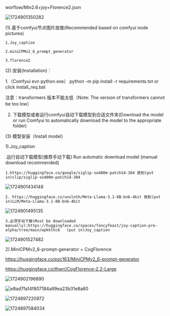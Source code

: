 worflow/Min2.6+joy+Florence2.json

![1724901350282](https://github.com/user-attachments/assets/c9d9cd10-fbd6-4aeb-91b6-f2740c3998cc)

(1).基于comfyui节点图片放推(Recommended based on comfyui node pictures)

    1.Joy_caption

    2.miniCPMv2_6_prompt_generator

    3.florence2

(2).安装(Installation)：

  1.（Comfyui evn python.exe） python -m pip install -r requirements.txt or click install_req.bat

  注意：transformers 版本不能太低（Note: The version of transformers cannot be too low）

  2. 下载模型或者运行comfyui自动下载模型到合适文件夹(Download the model or run Comfyui to automatically download the model to the appropriate folder)

(3) 模型安装（Install model）

   1).Joy_caption

   .运行自动下载模型(推荐手动下载) Run automatic download model (manual download recommended)
   
    1.https://huggingface.co/google/siglip-so400m-patch14-384 放到(put in)clip/siglip-so400m-patch14-384
      
![1724901434148](https://github.com/user-attachments/assets/12ad9627-e121-4bc8-98cc-313fa491bde4)

    
    2. https://huggingface.co/unsloth/Meta-Llama-3.1-8B-bnb-4bit 放到(put in)LLM/Meta-Llama-3.1-8B-bnb-4bit
      
![1724901495135](https://github.com/user-attachments/assets/3cac31a7-8150-4d78-96d1-8aa3198fe572)


    3.必须手动下载(Must be downloaded manually):https://huggingface.co/spaces/fancyfeast/joy-caption-pre-alpha/tree/main/wpkklhc6   (put in)Joy_caption 
      
![1724901527482](https://github.com/user-attachments/assets/e8ec1be6-a96c-4e73-9422-7bcdafb8f1d4)

 2).MiniCPMv2_6-prompt-generator + CogFlorence
 
 https://huggingface.co/pzc163/MiniCPMv2_6-prompt-generator
 
 https://huggingface.co/thwri/CogFlorence-2.2-Large
 
 ![1724902196890](https://github.com/user-attachments/assets/22373c22-8083-4b3f-af10-774d86560f16)

 ![e8ad7fa14f807184a99ea23b31e8a60](https://github.com/user-attachments/assets/178ee440-919e-4b28-b1bd-c2c1e2e0ceb4)

 ![1724897220972](https://github.com/user-attachments/assets/ac3c072d-dccc-4f29-bcbd-45c7945407be)

 ![1724897584034](https://github.com/user-attachments/assets/584adc69-3e0d-4cb9-8392-0fe337dc34a2)








